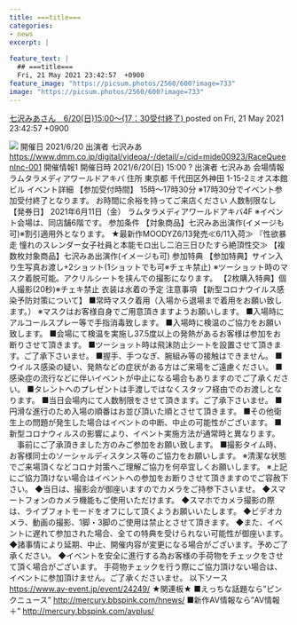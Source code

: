 ```yaml
---
title: ===title===
categories:
- news
excerpt: |
  
feature_text: |
  ## ===title===
  Fri, 21 May 2021 23:42:57  +0900
feature_image: "https://picsum.photos/2560/600?image=733"
image: "https://picsum.photos/2560/600?image=733"
---
```


[ 七沢みあさん　6/20(日)15:00〜(17：30受付終了) 	](https://phoebe.bbspink.com/test/read.cgi/pinkplus/1621608177/)
posted on Fri, 21 May 2021 23:42:57  +0900

<!--more-->

![](https://image.av-event.jp/contents/images/24249/d06ed92975c98840f4e014211652d0bf.jpg) 開催日 2021/6/20 出演者 七沢みあ https://www.dmm.co.jp/digital/videoa/-/detail/=/cid=mide00923/RaceQueenInc-001 開催情報1 開催日時 2021/6/20(日) 15:00 ? 出演者 七沢みあ 会場情報 ラムタラメディアワールドアキバ 住所 東京都 千代田区外神田 1-15-2ミオス本館ビル イベント詳細 【参加受付時間】 15時〜17時30分 ※17時30分でイベント参加受付終了となります。 お時間に余裕を持ってご来店ください 人数制限なし 【発券日】 2021年6月11日（金） ラムタラメディアワールドアキバ4F ※イベント会場は、同店舗6階です。 参加条件 【対象商品】七沢みあ出演作(イメージも可)※割引適用外となります。 ★最新作MOODYZ6/13発売≪6/11入荷≫ 『性欲暴走 憧れのスレンダー女子社員と本能モロ出し二泊三日ひたすら絶頂性交≫ 【複数枚対象商品】七沢みあ出演作(イメージも可) 参加特典 【参加特典】サイン入り生写真お渡し+2ショット(1ショットでも可※チェキ禁止) ※ツーショット時のマスク着脱可能。アクリルシートを挟んでの撮影になります。 【2枚購入特典】個人撮影(20秒)※チェキ禁止 衣装は水着の予定 注意事項 【新型コロナウイルス感染予防対策について】 ■常時マスク着用（入場から退場まで着用をお願い致します。） ※マスクはお客様自身でご用意頂きますようお願いします。 ■入場時にアルコールスプレー等で手指消毒致します。 ■入場時に検温のご協力をお願い致します。 ■会場にて検温を実施し37.5度以上の発熱があるお客様は参加をお断りさせて頂きます。 ■ツーショット時は飛沫防止シートを設置させて頂きます。ご了承下さいませ。 ■握手、手つなぎ、腕組み等の接触はできません。 ■ウイルス感染の疑い、発熱などの症状がある方はご来場をご遠慮ください。 ■感染症の流行などに伴いイベントが中止になる場合もありますのでご了承ください。 ■タレントへのプレゼントは手渡しではなくスタッフ経由でのお渡しとなります。 ■当日会場内にて人数制限をさせて頂きます。ご了承下さいませ。 ■円滑な進行のため入場の順番はお並び頂いた順とさせて頂きます。 ■その他衛生上の問題が発生した場合はイベントの中断、中止の可能性がございます。 ■新型コロナウィルスの影響により、イベント実施方法が通常時と異なります。 　事前にご了承頂きました方のみご参加をお願い致します。 ■撮影タイム時、お客様同士のソーシャルディスタンス等のご協力をお願いします。 ※清潔な状態でご来場頂くなどコロナ対策へご理解ご協力を何卒宜しくお願いします。 ※上記にご協力頂けない場合はイベントへの参加をお断りさせて頂きますのでご容赦下さい。 ◆当日は、撮影会が御座いますのでカメラをご持参下さいませ。 ◆スマートフォンのカメラ機能もご使用いただけます。 ◆スマホでカメラ撮影の際は、ライブフォトモードをオフにして頂くようお願いいたします。 ◆ビデオカメラ、動画の撮影、1脚・3脚のご使用は禁止とさせて頂きます。 ◆また、イベントに遅れて参加された場合、全ての特典を受けられない可能性が御座います。 ◆諸事情により延期、中止、開催内容が変更になる場合がございます。予めご了承ください。 ◆イベントを安全に進行する為お客様の手荷物をチェックをさせて頂く場合がございます。 手荷物チェックを行う際にご協力頂けない場合は、イベントに参加頂けません。ご了承くださいませ。 以下ソース https://www.av-event.jp/event/24249/ ★関連板★ ■えっちな話題なら”ピンクニュース” http://mercury.bbspink.com/hnews/ ■新作AV情報なら”AV情報＋” http://mercury.bbspink.com/avplus/

